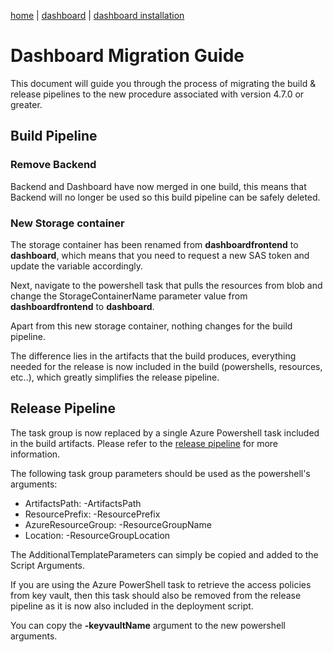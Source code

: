 [home](../../README.md) | [dashboard](../dashboard.md) | [dashboard installation](dashboard-installation.md)

# Dashboard Migration Guide

This document will guide you through the process of migrating the build & release pipelines to the new procedure associated with version 4.7.0 or greater.

## Build Pipeline

### Remove Backend

Backend and Dashboard have now merged in one build, this means that Backend will no longer be used so this build pipeline can be safely deleted.

### New Storage container

The storage container has been renamed from **dashboardfrontend** to **dashboard**, which means that you need to request a new SAS token and update the variable accordingly.

Next, navigate to the powershell task that pulls the resources from blob and change the StorageContainerName parameter value from **dashboardfrontend** to **dashboard**.

Apart from this new storage container, nothing changes for the build pipeline.

The difference lies in the artifacts that the build produces, everything needed for the release is now included in the build (powershells, resources, etc..), which greatly simplifies the release pipeline.

## Release Pipeline

The task group is now replaced by a single Azure Powershell task included in the build artifacts. Please refer to the [release pipeline](dashboard-releasepipeline.md) for more information.

The following task group parameters should be used as the powershell's arguments:

- ArtifactsPath: -ArtifactsPath
- ResourcePrefix: -ResourcePrefix
- AzureResourceGroup: -ResourceGroupName
- Location: -ResourceGroupLocation

The AdditionalTemplateParameters can simply be copied and added to the Script Arguments.

If you are using the Azure PowerShell task to retrieve the access policies from key vault, then this task should also be removed from the release pipeline as it is now also included in the deployment script.

You can copy the **-keyvaultName** argument to the new powershell arguments.
